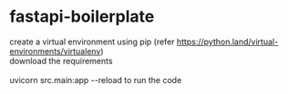 # fastapi-boilerplate

create a virtual environment using pip (refer https://python.land/virtual-environments/virtualenv)<br>
download the requirements <br>
<br>
uvicorn src.main:app --reload to run the code
